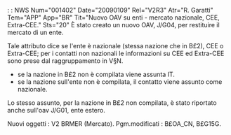  :  : NWS Num="001402" Date="20090109" Rel="V2R3" Atr="R. Garatti" Tem="APP" App="BR" Tit="Nuovo OAV su enti - mercato nazionale, CEE, Extra-CEE." Sts="20"
È stato creato un nuovo OAV, J/G04, per restituire il mercato di un ente.

Tale attributo dice se l'ente è nazionale (stessa nazione che in B£2), CEE o Extra-CEE; per i contatti non nazionali le informazioni su CEE ed Extra-CEE sono prese dal raggruppamento in V§N.
- se la nazione in B£2 non è compilata viene assunta IT.
- se la nazione sull'ente non è compilata, il contatto viene assunto come nazionale.

Lo stesso assunto, per la nazione in B£2 non compilata, è stato riportato anche sull'oav J/G01, ente
estero.

Nuovi oggetti :  V2 BRMER (Mercato).
Pgm.modificati :  B£OA_CN, B£G15G.
